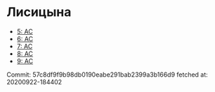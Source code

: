 # Лисицына
- [5: AC](5.md)
- [6: AC](6.md)
- [7: AC](7.md)
- [8: AC](8.md)
- [9: AC](9.md)

Commit: 57c8df9f9b98db0190eabe291bab2399a3b166d9
 fetched at: 20200922-184402
